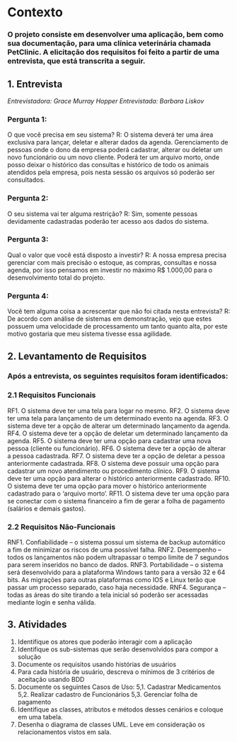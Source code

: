 # Contexto
### O projeto consiste em desenvolver uma aplicação, bem como sua documentação, para uma clínica veterinária chamada PetClinic. A elicitação dos requisitos foi feito a partir de uma entrevista, que está transcrita a seguir.


## 1. Entrevista

*Entrevistadora: Grace Murray Hopper*
*Entrevistada: Barbara Liskov*

### Pergunta 1:
O que você precisa em seu sistema?
R: O sistema deverá ter uma área exclusiva para lançar, deletar e
alterar dados da agenda. Gerenciamento de pessoas onde o dono da
empresa poderá cadastrar, alterar ou deletar um novo funcionário ou um
novo cliente. Poderá ter um arquivo morto, onde posso deixar o histórico
das consultas e histórico de todo os animais atendidos pela empresa, pois
nesta sessão os arquivos só poderão ser consultados.

### Pergunta 2:
O seu sistema vai ter alguma restrição?
R: Sim, somente pessoas devidamente cadastradas poderão ter
acesso aos dados do sistema.

### Pergunta 3:
Qual o valor que você está disposto a investir?
R: A nossa empresa precisa gerenciar com mais precisão o estoque,
as compras, consultas e nossa agenda, por isso pensamos em investir no
máximo R$ 1.000,00 para o desenvolvimento total do projeto.

### Pergunta 4:
Você tem alguma coisa a acrescentar que não foi citada nesta
entrevista?
R: De acordo com análise de sistemas em demonstração, vejo que
estes possuem uma velocidade de processamento um tanto quanto alta, por
este motivo gostaria que meu sistema tivesse essa agilidade.


## 2. Levantamento de Requisitos
### Após a entrevista, os seguintes requisitos foram identificados:

### 2.1 Requisitos Funcionais

RF1. O sistema deve ter uma tela para logar no mesmo.
RF2. O sistema deve ter uma tela para lançamento de um determinado
evento na agenda.
RF3. O sistema deve ter a opção de alterar um determinado lançamento da
agenda.
RF4. O sistema deve ter a opção de deletar um determinado lançamento da
agenda.
RF5. O sistema deve ter uma opção para cadastrar uma nova pessoa
(cliente ou funcionário).
RF6. O sistema deve ter a opção de alterar a pessoa cadastrada.
RF7. O sistema deve ter a opção de deletar a pessoa anteriormente
cadastrada.
RF8. O sistema deve possuir uma opção para cadastrar um novo
atendimento ou procedimento clínico.
RF9. O sistema deve ter uma opção para alterar o histórico anteriormente
cadastrado.
RF10. O sistema deve ter uma opção para mover o histórico anteriormente
cadastrado para o ‘arquivo morto’.
RF11. O sistema deve ter uma opção para se conectar com o sistema
financeiro a fim de gerar a folha de pagamento (salários e demais gastos).


### 2.2 Requisitos Não-Funcionais

RNF1. Confiabilidade – o sistema possui um sistema de backup automático
a fim de minimizar os riscos de uma possível falha.
RNF2. Desempenho – todos os lançamentos não podem ultrapassar o
tempo limite de 7 segundos para serem inseridos no banco de dados.
RNF3. Portabilidade – o sistema será desenvolvido para a plataforma
Windows tanto para a versão 32 e 64 bits. As migrações para outras
plataformas como IOS e Linux terão que passar um processo separado,
caso haja necessidade.
RNF4. Segurança – todas as áreas do site tirando a tela inicial só poderão
ser acessadas mediante login e senha válida.


## 3. Atividades

1. Identifique os atores que poderão interagir com a aplicação
2. Identifique os sub-sistemas que serão desenvolvidos para compor a solução
3. Documente os requisitos usando histórias de usuários
4. Para cada história de usuário, descreva o mínimos de 3 critérios de aceitação usando BDD
5. Documente os seguintes Casos de Uso:
5,1. Cadastrar Medicamentos
5,2. Realizar cadastro de Funcionários
5,3. Gerenciar folha de pagamento
6. Identifique as classes, atributos e métodos desses cenários e coloque em uma tabela.
7. Desenha o diagrama de classes UML. Leve em consideração os relacionamentos vistos em sala.
